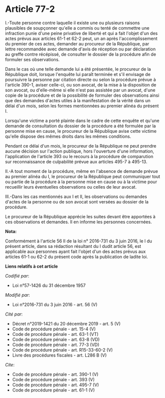 # Article 77-2

I.-Toute personne contre laquelle il existe une ou plusieurs raisons plausibles de soupçonner qu'elle a commis ou tenté de
commettre une infraction punie d'une peine privative de liberté et qui a fait l'objet d'un des actes prévus aux articles 61-1
et 62-2 peut, un an après l'accomplissement du premier de ces actes, demander au procureur de la République, par lettre
recommandée avec demande d'avis de réception ou par déclaration au greffe contre récépissé, de consulter le dossier de la
procédure afin de formuler ses observations. 

Dans le cas où une telle demande lui a été présentée, le procureur de la République doit, lorsque l'enquête lui paraît
terminée et s'il envisage de poursuivre la personne par citation directe ou selon la procédure prévue à l'article 390-1,
aviser celle-ci, ou son avocat, de la mise à la disposition de son avocat, ou d'elle-même si elle n'est pas assistée par un
avocat, d'une copie de la procédure et de la possibilité de formuler des observations ainsi que des demandes d'actes utiles à
la manifestation de la vérité dans un délai d'un mois, selon les formes mentionnées au premier alinéa du présent I. 

Lorsqu'une victime a porté plainte dans le cadre de cette enquête et qu'une demande de consultation du dossier de la
procédure a été formulée par la personne mise en cause, le procureur de la République avise cette victime qu'elle dispose des
mêmes droits dans les mêmes conditions. 

Pendant ce délai d'un mois, le procureur de la République ne peut prendre aucune décision sur l'action publique, hors
l'ouverture d'une information, l'application de l'article 393 ou le recours à la procédure de comparution sur reconnaissance
de culpabilité prévue aux articles 495-7 à 495-13. 

II.-A tout moment de la procédure, même en l'absence de demande prévue au premier alinéa du I, le procureur de la République
peut communiquer tout ou partie de la procédure à la personne mise en cause ou à la victime pour recueillir leurs éventuelles
observations ou celles de leur avocat. 

III.-Dans les cas mentionnés aux I et II, les observations ou demandes d'actes de la personne ou de son avocat sont versées
au dossier de la procédure. 

Le procureur de la République apprécie les suites devant être apportées à ces observations et demandes. Il en informe les
personnes concernées.

**Nota:**

Conformément à l'article 56 II de la loi n° 2016-731 du 3 juin 2016, le I du présent article, dans sa rédaction résultant du
I dudit article 56, est applicable aux personnes ayant fait l'objet d'un des actes prévus aux articles 61-1 ou 62-2 du
présent code après la publication de ladite loi.

**Liens relatifs à cet article**

_Codifié par_:

  - Loi n°57-1426 du 31 décembre 1957

_Modifié par_:

  - Loi n°2016-731 du 3 juin 2016 - art. 56 (V)

_Cité par_:

  - Décret n°2019-1421 du 20 décembre 2019 - art. 5 (V)
  - Code de procédure pénale - art. 15-4 (V)
  - Code de procédure pénale - art. 63-1 (VT)
  - Code de procédure pénale - art. 63-8 (VD)
  - Code de procédure pénale - art. 77-3 (VD)
  - Code de procédure pénale - art. R15-33-60-2 (V)
  - Livre des procédures fiscales - art. L286 B (V)

_Cite_:

  - Code de procédure pénale - art. 390-1 (V)
  - Code de procédure pénale - art. 393 (V)
  - Code de procédure pénale - art. 495-7 (V)
  - Code de procédure pénale - art. 61-1 (V)
